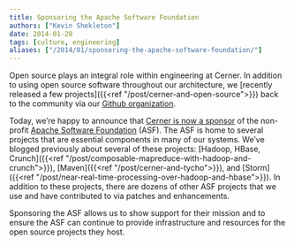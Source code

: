 ```yaml
---
title: Sponsoring the Apache Software Foundation
authors: ["Kevin Shekleton"]
date: 2014-01-28
tags: [culture, engineering]
aliases: ["/2014/01/sponsoring-the-apache-software-foundation/"]
---
```


Open source plays an integral role within engineering at Cerner. In addition to using open source software throughout our architecture, we [recently released a few projects]({{<ref "/post/cerner-and-open-source">}}) back to the community via our [Github organization](https://github.com/cerner).

Today, we’re happy to announce that [Cerner is now a sponsor](http://www.apache.org/foundation/thanks.html) of the non-profit [Apache Software Foundation](http://www.apache.org/) (ASF). The ASF is home to several projects that are essential components in many of our systems. We’ve blogged previously about several of these projects: [Hadoop, HBase, Crunch]({{<ref "/post/composable-mapreduce-with-hadoop-and-crunch">}}), [Maven]({{<ref "/post/cerner-and-tycho">}}), and [Storm]({{<ref "/post/near-real-time-processing-over-hadoop-and-hbase">}}). In addition to these projects, there are dozens of other ASF projects that we use and have contributed to via patches and enhancements.

Sponsoring the ASF allows us to show support for their mission and to ensure the ASF can continue to provide infrastructure and resources for the open source projects they host.
